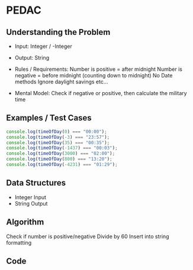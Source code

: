 # PEDAC

## Understanding the Problem

- Input:
  Integer / -Integer
- Output:
  String

- Rules / Requirements:
  Number is positive = after midnight
  Number is negative = before midnight (counting down to midnight)
  No Date methods
  Ignore daylight savings etc...

- Mental Model:
  Check if negative or positive, then calculate the military time

## Examples / Test Cases

```js
console.log(timeOfDay(0) === "00:00");
console.log(timeOfDay(-3) === "23:57");
console.log(timeOfDay(35) === "00:35");
console.log(timeOfDay(-1437) === "00:03");
console.log(timeOfDay(3000) === "02:00");
console.log(timeOfDay(800) === "13:20");
console.log(timeOfDay(-4231) === "01:29");
```

## Data Structures

- Integer
  Input
- String
  Output

## Algorithm

Check if number is positive/negative
Divide by 60
Insert into string formatting

## Code
